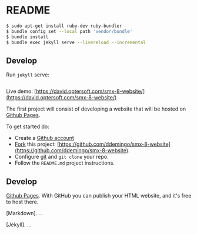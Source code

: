 # README

```sh
$ sudo apt-get install ruby-dev ruby-bundler
$ bundle config set --local path 'vendor/bundle'
$ bundle install
$ bundle exec jekyll serve --livereload --incremental
```

## Develop

Run `jekyll` serve:
```sh

```

Live demo: [https://david.optersoft.com/smx-8-website/](https://david.optersoft.com/smx-8-website/)

The first project will consist of developing a website that will be hosted on [Github Pages](https://pages.github.com/).

To get started do:

- Create a [Github account](github.md)
- [Fork](https://github.com/ddemingo/tools/blob/main/github.md#fork) this project: [https://github.com/ddemingo/smx-8-website](https://github.com/ddemingo/smx-8-website).
- Configure [git](git.md) and `git clone` your repo.
- Follow the `README.md` project instructions.

## Develop

[Github Pages](github-pages.md). With GitHub you can publish your HTML website, and it's free to host there.

[Markdown]. ...

[Jekyll]. ...

